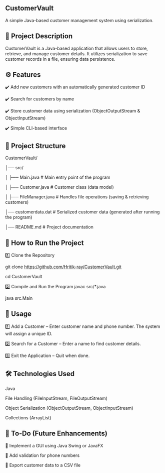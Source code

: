 ## CustomerVault

A simple Java-based customer management system using serialization.



## 📌 Project Description

CustomerVault is a Java-based application that allows users to store, retrieve, and manage customer
details. It utilizes serialization to save customer records in a file, ensuring data persistence.



## ⚙️ Features

✔️ Add new customers with an automatically generated customer ID

✔️ Search for customers by name

✔️ Store customer data using serialization (ObjectOutputStream & ObjectInputStream)

✔️ Simple CLI-based interface



## 📂 Project Structure

CustomerVault/

│── src/

│   ├── Main.java          # Main entry point of the program

│   ├── Customer.java      # Customer class (data model)

│   ├── FileManager.java   # Handles file operations (saving & retrieving customers)

│── customerdata.dat       # Serialized customer data (generated after running the program)

│── README.md              # Project documentation





## 🚀 How to Run the Project

1️⃣ Clone the Repository

git clone https://github.com/Hritik-ray/CustomerVault.git

cd CustomerVault

2️⃣ Compile and Run the Program
javac src/*.java  

java src.Main






## 📖 Usage
1️⃣ Add a Customer – Enter customer name and phone number. The system will assign a unique ID.

2️⃣ Search for a Customer – Enter a name to find customer details.

3️⃣ Exit the Application – Quit when done.





## 🛠 Technologies Used
Java

File Handling (FileInputStream, FileOutputStream)

Object Serialization (ObjectOutputStream, ObjectInputStream)

Collections (ArrayList)




## 📝 To-Do (Future Enhancements)
🔹 Implement a GUI using Java Swing or JavaFX

🔹 Add validation for phone numbers

🔹 Export customer data to a CSV file
